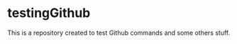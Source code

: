 testingGithub
=============

This is a repository created to test Github commands and some others stuff.
